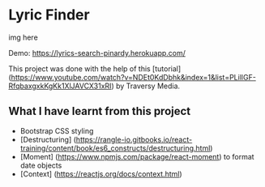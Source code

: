 # Lyric Finder

img here

Demo: https://lyrics-search-pinardy.herokuapp.com/ 

This project was done with the help of this [tutorial] (https://www.youtube.com/watch?v=NDEt0KdDbhk&index=1&list=PLillGF-RfqbaxgxkKgKk1XlJAVCX31xRI) by Traversy Media. <br>

## What I have learnt from this project

- Bootstrap CSS styling
- [Destructuring] (https://rangle-io.gitbooks.io/react-training/content/book/es6_constructs/destructuring.html)
- [Moment] (https://www.npmjs.com/package/react-moment) to format date objects 
- [Context] (https://reactjs.org/docs/context.html) 




